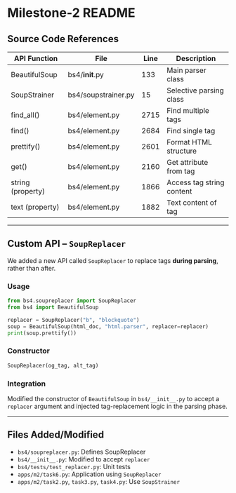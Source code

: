 # Milestone-2 README

## Source Code References


| API Function      | File                 | Line | Description                        |
|------------------|----------------------|------|------------------------------------|
| BeautifulSoup     | bs4/__init__.py       | 133  | Main parser class                  |
| SoupStrainer      | bs4/soupstrainer.py   | 15   | Selective parsing class            |
| find_all()        | bs4/element.py        | 2715 | Find multiple tags                 |
| find()            | bs4/element.py        | 2684 | Find single tag                    |
| prettify()        | bs4/element.py        | 2601 | Format HTML structure              |
| get()             | bs4/element.py        | 2160 | Get attribute from tag             |
| string (property) | bs4/element.py        | 1866 | Access tag string content          |
| text (property)   | bs4/element.py        | 1882 | Text content of tag                |

---

## Custom API – `SoupReplacer`

We added a new API called `SoupReplacer` to replace tags **during parsing**, rather than after.

### Usage

```python
from bs4.soupreplacer import SoupReplacer
from bs4 import BeautifulSoup

replacer = SoupReplacer("b", "blockquote")
soup = BeautifulSoup(html_doc, "html.parser", replacer=replacer)
print(soup.prettify())
```

### Constructor

```python
SoupReplacer(og_tag, alt_tag)
```

### Integration

Modified the constructor of `BeautifulSoup` in `bs4/__init__.py` to accept a `replacer` argument and injected tag-replacement logic in the parsing phase.

---

## Files Added/Modified

- `bs4/soupreplacer.py`: Defines SoupReplacer
- `bs4/__init__.py`: Modified to accept `replacer`
- `bs4/tests/test_replacer.py`: Unit tests
- `apps/m2/task6.py`: Application using `SoupReplacer`
- `apps/m2/task2.py`, `task3.py`, `task4.py`: Use `SoupStrainer`

